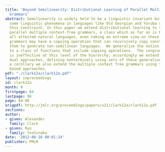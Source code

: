 ```yaml
---
title: 'Beyond Semilinearity: Distributional Learning of Parallel Multiple Context-free
  Grammars'
abstract: Semilinearity is widely held to be a linguistic invariant but, controversially,
  some linguistic phenomena in languages like Old Georgian and Yoruba seem to violate
  this constraint. In this paper we extend distributional learning to the class of
  parallel multiple context-free grammars, a class which as far as is known includes
  all attested natural languages, even taking an extreme view on these examples.  These
  grammars may have a copying operation that can recursively copy constituents, allowing
  them to generate non-semilinear languages.  We generalise the notion of a context
  to a class of functions that include copying operations.  The congruential approach
  is ineffective at this level of the hierarchy; accordingly we extend this using
  dual approaches, defining nonterminals using sets of these generalised contexts.  As
  a corollary we also extend the multiple context free grammars using the lattice
  based approaches.
pdf: "./clark12a/clark12a.pdf"
layout: inproceedings
id: clark12a
month: 0
firstpage: 84
lastpage: 96
page: 84-96
origpdf: http://jmlr.org/proceedings/papers/v21/clark12a/clark12a.pdf
sections: 
author:
- given: Alexander
  family: Clark
- given: Ryo
  family: Yoshinaka
date: '2012-08-16 00:01:24'
publisher: PMLR
---
```

